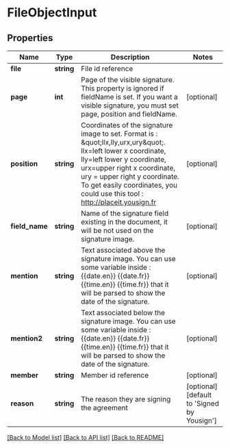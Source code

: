 # FileObjectInput

## Properties
Name | Type | Description | Notes
------------ | ------------- | ------------- | -------------
**file** | **string** | File id reference | 
**page** | **int** | Page of the visible signature. This property is ignored if fieldName is set.  If you want a visible signature, you must set page, position and fieldName. | [optional] 
**position** | **string** | Coordinates of the signature image to set. Format is : \&quot;llx,lly,urx,ury\&quot;. llx&#x3D;left lower x coordinate, lly&#x3D;left lower y coordinate, urx&#x3D;upper right x coordinate, ury &#x3D; upper right y coordinate. To get easily coordinates, you could use this tool : http://placeit.yousign.fr | [optional] 
**field_name** | **string** | Name of the signature field existing in the document, it will be not used on the signature image. | [optional] 
**mention** | **string** | Text associated above the signature image.  You can use some variable inside : {{date.en}} {{date.fr}} {{time.en}} {{time.fr}} that it will be parsed to show the date of the signature. | [optional] 
**mention2** | **string** | Text associated below the signature image.  You can use some variable inside : {{date.en}} {{date.fr}} {{time.en}} {{time.fr}} that it will be parsed to show the date of the signature. | [optional] 
**member** | **string** | Member id reference | [optional] 
**reason** | **string** | The reason they are signing the agreement | [optional] [default to 'Signed by Yousign']

[[Back to Model list]](../README.md#documentation-for-models) [[Back to API list]](../README.md#documentation-for-api-endpoints) [[Back to README]](../README.md)


